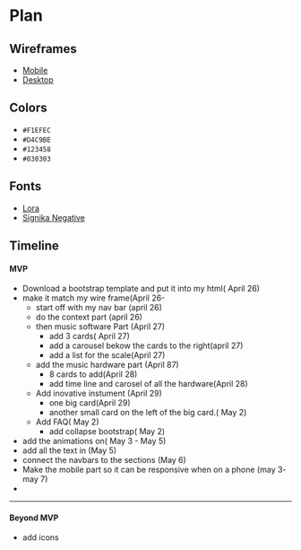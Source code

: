 # Plan

## Wireframes
* [Mobile](https://wireframe.cc/zl1GFI)
* [Desktop](https://wireframe.cc/fxaypF)

## Colors
* `#F1EFEC`
* `#D4C9BE`
* `#123458`
* `#030303`

## Fonts
* [Lora](https://fonts.google.com/specimen/Lora)
* [Signika Negative](https://fonts.google.com/specimen/Signika+Negative)

## Timeline

#### MVP
* Download a bootstrap template and put it into my html( April 26)
* make it match my wire frame(April 26-
  *   start off with my nav bar (april 26)
  * do the context part (april 26)
  * then music software Part (April 27)
    * add 3 cards( April 27)
    * add a carousel bekow the cards to the right(april 27)
    * add a list for the scale(April 27)
  * add the music hardware part (April 87)
    * 8 cards to add(April 28)
    * add time line and carosel of all the hardware(April 28)
  * Add inovative instument (April 29)
    * one big card(April 29)
    * another small card on the left of the big card.( May 2)
  * Add FAQ( May 2)
    *  add collapse bootstrap( May 2)
*  add the animations on( May 3 - May 5)
*  add all the text in (May 5)
*  connect the navbars to the sections (May 6)
*  Make the mobile part so it can be responsive when on a phone (may 3- may 7)
*   
     

---

#### Beyond MVP

* add icons








<!-- DO NOT USE THIS YET

| Name | Glows | Grows |
| -------- | ------- | ------- |
|   |   |
|   |   |
|   |   |
|   |   |
|   |   |
|   |   |

-->

